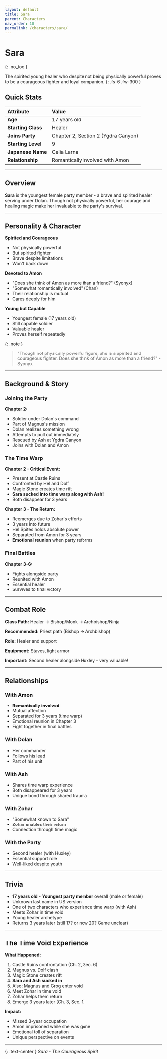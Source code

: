 ```yaml
---
layout: default
title: Sara
parent: Characters
nav_order: 10
permalink: /characters/sara/
---
```


# Sara
{: .no_toc }

The spirited young healer who despite not being physically powerful proves to be a courageous fighter and loyal companion.
{: .fs-6 .fw-300 }

## Quick Stats

| Attribute | Value |
|:----------|:------|
| **Age** | 17 years old |
| **Starting Class** | Healer |
| **Joins Party** | Chapter 2, Section 2 (Ygdra Canyon) |
| **Starting Level** | 9 |
| **Japanese Name** | Celia Larna |
| **Relationship** | Romantically involved with Amon |

---

## Overview

**Sara** is the youngest female party member - a brave and spirited healer serving under Dolan. Though not physically powerful, her courage and healing magic make her invaluable to the party's survival.

---

## Personality & Character

**Spirited and Courageous**
- Not physically powerful
- But spirited fighter
- Brave despite limitations
- Won't back down

**Devoted to Amon**
- "Does she think of Amon as more than a friend?" (Syonyx)
- "Somewhat romantically involved" (Chan)
- Their relationship is mutual
- Cares deeply for him

**Young but Capable**
- Youngest female (17 years old)
- Still capable soldier
- Valuable healer
- Proves herself repeatedly

{: .note }
> "Though not physically powerful figure, she is a spirited and courageous fighter. Does she think of Amon as more than a friend?" - Syonyx

---

## Background & Story

### Joining the Party

**Chapter 2:**
- Soldier under Dolan's command
- Part of Magnus's mission
- Dolan realizes something wrong
- Attempts to pull out immediately
- Rescued by Ash at Ygdra Canyon
- Joins with Dolan and Amon

### The Time Warp

**Chapter 2 - Critical Event:**
- Present at Castle Ruins
- Confronted by Hel and Dolf
- Magic Stone creates time rift
- **Sara sucked into time warp along with Ash!**
- Both disappear for 3 years

**Chapter 3 - The Return:**
- Reemerges due to Zohar's efforts
- 3 years into future
- Hel Spites holds absolute power
- Separated from Amon for 3 years
- **Emotional reunion** when party reforms

### Final Battles

**Chapter 3-6:**
- Fights alongside party
- Reunited with Amon
- Essential healer
- Survives to final victory

---

## Combat Role

**Class Path:** Healer → Bishop/Monk → Archbishop/Ninja

**Recommended:** Priest path (Bishop → Archbishop)

**Role:** Healer and support

**Equipment:** Staves, light armor

**Important:** Second healer alongside Huxley - very valuable!

---

## Relationships

### With Amon
- **Romantically involved**
- Mutual affection
- Separated for 3 years (time warp)
- Emotional reunion in Chapter 3
- Fight together in final battles

### With Dolan
- Her commander
- Follows his lead
- Part of his unit

### With Ash
- Shares time warp experience
- Both disappeared for 3 years
- Unique bond through shared trauma

### With Zohar
- "Somewhat known to Sara"
- Zohar enables their return
- Connection through time magic

### With the Party
- Second healer (with Huxley)
- Essential support role
- Well-liked despite youth

---

## Trivia

- **17 years old** - **Youngest party member** overall (male or female)
- Unknown last name in US version
- One of two characters who experience time warp (with Ash)
- Meets Zohar in time void
- Young healer archetype
- Returns 3 years later (still 17? or now 20? Game unclear)

---

## The Time Void Experience

**What Happened:**
1. Castle Ruins confrontation (Ch. 2, Sec. 6)
2. Magnus vs. Dolf clash
3. Magic Stone creates rift
4. **Sara and Ash sucked in**
5. Also: Magnus and Grog enter void
6. Meet Zohar in time void
7. Zohar helps them return
8. Emerge 3 years later (Ch. 3, Sec. 1)

**Impact:**
- Missed 3-year occupation
- Amon imprisoned while she was gone
- Emotional toll of separation
- Unique perspective on events

---

{: .text-center }
*Sara - The Courageous Spirit*
